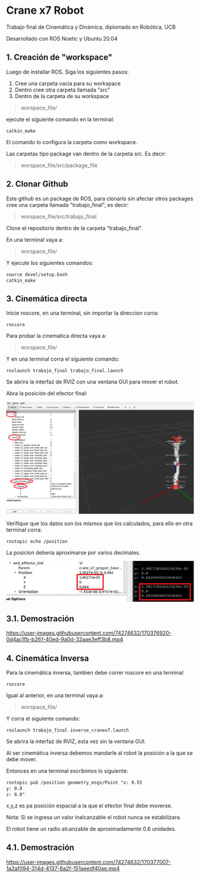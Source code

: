 # Crane x7 Robot
Trabajo final de Cinemática y Dinámica, diplomado en Robótica, UCB

Desarrollado con ROS Noetic y Ubuntu 20.04


## 1. Creación de "workspace"
Luego de installar ROS. Siga los siguientes pasos:
1. Cree una carpeta vacia para su workspace
2. Dentro cree otra carpeta llamada "src"
3. Dentro de la carpeta de su workspace

> worspace_file/

ejecute el siguiente comando en la terminal:
```
catkin_make
```
El comando lo configura la carpeta como workspace. 

Las carpetas tipo package van dentro de la carpeta src. Es decir:

> worspace_file/src/package_file

## 2. Clonar Github

Este github es un package de ROS, para clonarlo sin afectar otros packages cree una carpeta llamada "trabajo_final", es decir:

> worspace_file/src/trabajo_final

Clone el repositorio dentro de la carpeta "trabajo_final".

En una terminal vaya a:
> worspace_file/

Y ejecute los siguientes comandos:
```
source devel/setup.bash
catkin_make
```

## 3. Cinemática directa
Inicie roscore, en una terminal, sin importar la direccion corra:

```
roscore
```
Para probar la cinematica directa vaya a:
> worspace_file/

Y en una terminal corra el siguiente comando:
```
roslaunch trabajo_final trabajo_final.launch 
```
Se abrira la interfaz de RVIZ con una ventana GUI para mover el robot.

Abra la posición del efector final:

![alt text](https://github.com/WilberRojas/ROS-Crane-x7-Robot/blob/main/images/RVIZ_endeffector.png)

Verifique que los datos son los mismos que los calculados, para ello en otra terminal corra:

```
rostopic echo /position
```
La posicion deberia aproximarse por varios decimales.

![alt text](https://github.com/WilberRojas/ROS-Crane-x7-Robot/blob/main/images/RVIZ_vs_terminal.png)

## 3.1. Demostración

https://user-images.githubusercontent.com/74274632/170376920-0d4ac1fb-b261-40ed-9a0d-32aae3eff3b8.mp4

## 4. Cinemática Inversa

Para la cinemática inversa, tambien debe correr roscore en una terminal

```
roscore
```

Igual al anterior, en una terminal vaya a:
> worspace_file/

Y corra el siguiente comando:

```
roslaunch trabajo_final inverse_cranex7.launch
```

Se abrira la interfaz de RVIZ, esta vez sin la ventana GUI. 

Al ser cinemática inversa debemos mandarle al robot la posición a la que se debe mover. 

Entonces en una terminal escribimos lo siguiente:

```
rostopic pub /position geometry_msgs/Point "x: 0.55
y: 0.0
z: 0.0" 
```

x,y,z es pa posición espacial a la que el efector final debe moverse.

Nota: Si se ingresa un valor inalcanzable el robot nunca se estabilizara.

El robot tiene un radio alcanzable de aproximadamente 0.6 unidades. 

## 4.1. Demostración


https://user-images.githubusercontent.com/74274632/170377007-1a2af094-314d-4137-8a2f-151aeedf40ae.mp4
